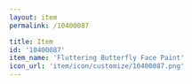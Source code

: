 ```yaml
---
layout: item
permalink: /10400087

title: Item
id: '10400087'
item_name: 'Fluttering Butterfly Face Paint'
icon_url: 'item/icon/customize/10400087.png'
---
```

